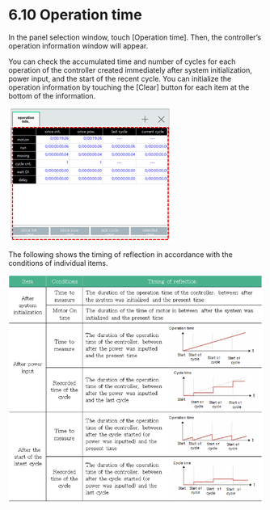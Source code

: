 # 6.10 Operation time

In the panel selection window, touch \[Operation time\]. Then, the controller’s operation information window will appear.

You can check the accumulated time and number of cycles for each operation of the controller created immediately after system initialization, power input, and the start of the recent cycle. You can initialize the operation information by touching the \[Clear\] button for each item at the bottom of the information.

![Figure 41 Operation information](../.gitbook/assets/image%20%28424%29.png)



The following shows the timing of reflection in accordance with the conditions of individual items.

![](../.gitbook/assets/image%20%28419%29.png)

